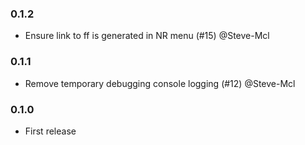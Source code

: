 ### 0.1.2

 - Ensure link to ff is generated in NR menu (#15) @Steve-Mcl

### 0.1.1

 - Remove temporary debugging console logging (#12) @Steve-Mcl

### 0.1.0

 - First release
